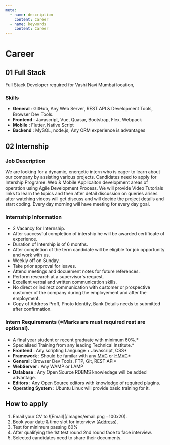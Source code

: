 ```yaml
---
meta:
  - name: description
    content: Career
  - name: keywords
    content: Career
---
```


# Career

## 01 Full Stack

Full Stack Developer required for Vashi Navi Mumbai location,

### Skills

- **General** : GitHub, Any Web Server, REST API & Development Tools, Browser Dev Tools.
- **Frontend** : Javascript, Vue, Quasar, Bootstrap, Flex, Webpack
- **Mobile** : Flutter, Native Script
- **Backend** : MySQL, node.js, Any ORM experience is advantages

## 02 Internship

### Job Description

We are looking for a dynamic, energetic intern who is eager to learn about our company by assisting various projects. Candidates need to apply for Intership Programe. Web & Mobile Applicaiton development areas of operation using Agile Development Process. We will provide Video Tutorials links to learn the topics and then after detail discussion on queries arises after watching videos will get discuss and will decide the project details and start coding. Every day morning will have meeting for every day goal.

### Internship Information

- 2 Vacancy for Internship.
- After successful completion of intership he will be awarded certificate of experience.
- Duration of Intership is of 6 months.
- After completion of the term candidate will be eligible for job opportunity and work with us.
- Weekly off on Sunday.
- Take prior approval for leaves.
- Attend meetings and docuement notes for future references.
- Perform research at a supervisor's request.
- Excellent verbal and written communication skills.
- No direct or indirect communication with customer or prospective customer of the company during the employement and after the employment.
- Copy of Address Proff, Photo Identity, Bank Details needs to submitted after confirmation.

### Intern Requirements (\*Marks are must required rest are optional).

- A final year student or recent graduate with minimum 60%.\*
- Specialised Training from any leading Technical Institute.\*
- **Frontend** : Any scripting Language + Javascript, CSS\*
- **Framework** : Should be familar with any [MVC](https://en.wikipedia.org/wiki/Model%E2%80%93view%E2%80%93controller) or [HMVC](https://www.youtube.com/watch?v=8fy8E_C5_qQ&list=PLBEpR3pmwCawDZ6FgNYoyvicEz4HrJPec)\*
- **General** : Browser Dev Tools, FTP, Git, REST API\*
- **WebServer** : Any WAMP or LAMP
- **Database** : Any Open Source RDBMS knowledage will be added advantage.
- **Editors** : Any Open Source editors with knowledge of required plugins.
- **Operating System** : Ubuntu Linux will provide basic training for it.

## How to apply

1. Email your CV to ![Email](/images/email.png =100x20).
1. Book your date & time slot for interview ([Address](/contact-us.html)).
1. Test for minimum passing 60%
1. After qualifying the 1st test round 2nd round face to face interview.
1. Selected candidates need to share their documents.
